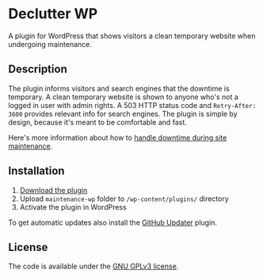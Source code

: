 # Declutter WP

A plugin for WordPress that shows visitors a clean temporary website when undergoing maintenance.

## Description

The plugin informs visitors and search engines that the downtime is temporary. A clean temporary website is shown to anyone who's not a logged in user with admin rights. A 503 HTTP status code and `Retry-After: 3600` provides relevant info for search engines. The plugin is simple by design, because it's meant to be comfortable and fast.

Here's more information about how to [handle downtime during site maintenance](https://moz.com/blog/how-to-handle-downtime-during-site-maintenance).

## Installation

1. [Download the plugin](https://github.com/operat/maintenance-wp/archive/master.zip)
2. Upload `maintenance-wp` folder to `/wp-content/plugins/` directory
3. Activate the plugin in WordPress

To get automatic updates also install the [GitHub Updater](https://github.com/afragen/github-updater) plugin.

## License

The code is available under the [GNU GPLv3 license](LICENSE.md).
